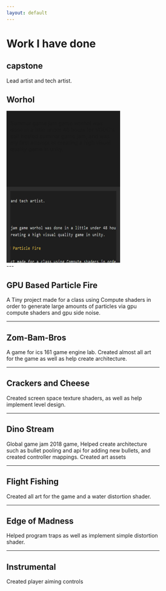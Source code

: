 ```yaml
---
layout: default
---
```


# Work I have done

## capstone

Lead artist and tech artist.

<style>
* {
    box-sizing: border-box;
}

/* Create two equal columns that floats next to each other */
.column {
    float: left;
    width: 50%;
    padding: 10px;
    height: 200px; /* Should be removed. Only for demonstration */
    width: 300px
}

/* Clear floats after the columns */
.row:after {
    content: "";
    display: table;
    clear: left;
}
</style>


## Worhol
<html>
<body>


<div class="row">
  <div class="column"style="background-color:#1C1C1C">
    <p>Summer game jam game worhol was done in a little under 48 hours for VGDC's self hosted summer game jam, and was my first attempt at creating a high visual quality game in unity.
</p>
  </div>
  <div class="column"style="background-color:#2C2C2C">
  <img src="Capture.PNG" alt="Capture.PNG" width="300" height="200" align="right">
  </div>
</div>

</body>
</html>
---

## GPU Based Particle Fire

A Tiny project made for a class using Compute shaders in order to generate large amounts of particles via gpu compute shaders and gpu side noise.

---

## Zom-Bam-Bros

A game for ics 161 game engine lab. Created almost all art for the game as well as help create architecture.

---

## Crackers and Cheese

Created screen space texture shaders, as well as help implement level design.

---

## Dino Stream

Global game jam 2018 game, Helped create architecture such as bullet pooling and api for adding new bullets, and created controller mappings. Created art assets

---

## Flight Fishing

Created all art for the game and a water distortion shader.

---

## Edge of Madness

Helped program traps as well as implement simple distortion shader.

---

## Instrumental

Created player aiming controls